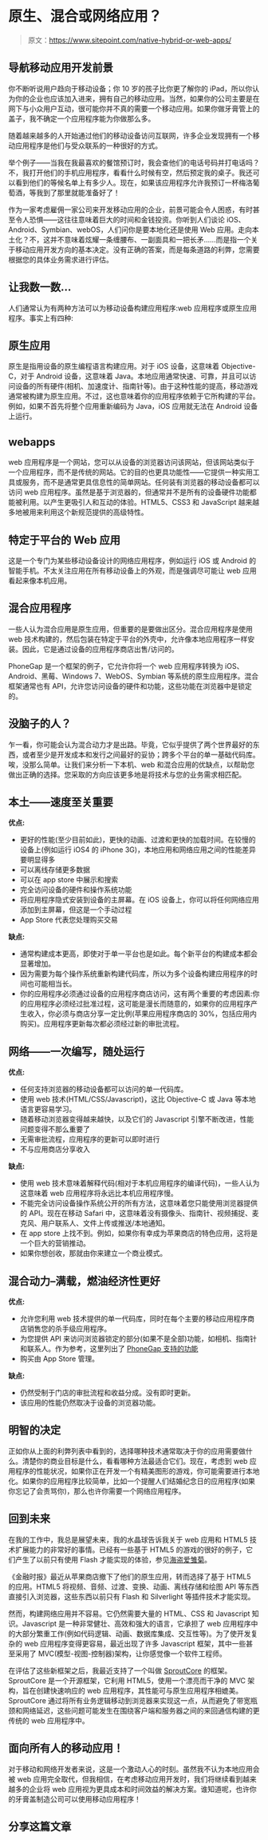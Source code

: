 # 原生、混合或网络应用？

> 原文：<https://www.sitepoint.com/native-hybrid-or-web-apps/>

## 导航移动应用开发前景

你不断听说用户趋向于移动设备；你 10 岁的孩子比你更了解你的 iPad，所以你认为你的企业也应该加入进来，拥有自己的移动应用。当然，如果你的公司主要是在网下与小众用户互动，很可能你并不真的需要一个移动应用。如果你做牙膏管上的盖子，我不确定一个应用程序能为你做那么多。

随着越来越多的人开始通过他们的移动设备访问互联网，许多企业发现拥有一个移动应用程序是他们与受众联系的一种很好的方式。

举个例子——当我在我最喜欢的餐馆预订时，我会查他们的电话号码并打电话吗？不，我打开他们的手机应用程序，看看什么时候有空，然后预定我的桌子。我还可以看到他们的等候名单上有多少人。现在，如果该应用程序允许我预订一杯梅洛葡萄酒，等我到了那里就能准备好了！

作为一家考虑雇佣一家公司来开发移动应用的企业，前景可能会令人困惑，有时甚至令人恐惧——这往往意味着巨大的时间和金钱投资。你听到人们谈论 iOS、Android、Symbian、webOS，人们问你是要本地化还是使用 Web 应用。走向本土化？不，这并不意味着炫耀一条缠腰布、一副面具和一把长矛……而是指一个关于移动应用开发方向的基本决定。没有正确的答案，而是每条道路的利弊，您需要根据您的具体业务需求进行评估。

## 让我数一数…

人们通常认为有两种方法可以为移动设备构建应用程序:web 应用程序或原生应用程序。事实上有四种:

## 原生应用

原生是指用设备的原生编程语言构建应用。对于 iOS 设备，这意味着 Objective-C，对于 Android 设备，这意味着 Java。本地应用通常快速、可靠，并且可以访问设备的所有硬件(相机、加速度计、指南针等)。由于这种性能的提高，移动游戏通常被构建为原生应用。不过，这也意味着你的应用程序依赖于它所构建的平台。例如，如果不首先将整个应用重新编码为 Java，iOS 应用就无法在 Android 设备上运行。

## webapps

web 应用程序是一个网站，您可以从设备的浏览器访问该网站，但该网站类似于一个应用程序，而不是传统的网站。它的目的也更具功能性——它提供一种实用工具或服务，而不是通常更具信息性的简单网站。任何装有浏览器的移动设备都可以访问 web 应用程序。虽然是基于浏览器的，但通常并不是所有的设备硬件功能都能被利用。以产生更吸引人和互动的体验。HTML5、CSS3 和 JavaScript 越来越多地被用来利用这个新规范提供的高级特性。

## 特定于平台的 Web 应用

这是一个专门为某些移动设备设计的网络应用程序，例如运行 iOS 或 Android 的智能手机。不太关注应用在所有移动设备上的外观，而是强调尽可能让 web 应用看起来像本机应用。

## 混合应用程序

一些人认为混合应用是原生应用，但重要的是要做出区分。混合应用程序是使用 web 技术构建的，然后包装在特定于平台的外壳中，允许像本地应用程序一样安装。因此，它是通过设备的应用程序商店出售/访问的。

PhoneGap 是一个框架的例子，它允许你将一个 web 应用程序转换为 iOS、Android、黑莓、Windows 7、WebOS、Symbian 等系统的原生应用程序。混合框架通常也有 API，允许您访问设备的硬件和功能，这些功能在浏览器中是锁定的。

## 没脑子的人？

乍一看，你可能会认为混合动力才是出路。毕竟，它似乎提供了两个世界最好的东西，或者至少是开发成本和发行之间最好的妥协；跨多个平台的单一基础代码库。唉，没那么简单。让我们来分析一下本机、web 和混合应用的优缺点，以帮助您做出正确的选择。您采取的方向应该更多地是将技术与您的业务需求相匹配。

## 本土——速度至关重要

**优点:**

*   更好的性能(至少目前如此)，更快的动画、过渡和更快的加载时间。在较慢的设备上(例如运行 iOS4 的 iPhone 3G)，本地应用和网络应用之间的性能差异要明显得多
*   可以离线存储更多数据
*   可以在 app store 中展示和搜索
*   完全访问设备的硬件和操作系统功能
*   将应用程序隐式安装到设备的主屏幕。在 iOS 设备上，你可以将任何网络应用添加到主屏幕，但这是一个手动过程
*   App Store 代表您处理购买交易

**缺点:**

*   通常构建成本更高，即使对于单一平台也是如此。每个新平台的构建成本都会显著增加。
*   因为需要为每个操作系统重新构建代码库，所以为多个设备构建应用程序的时间也可能相当长。
*   你的应用程序必须通过设备的应用程序商店访问，这有两个重要的考虑因素:你的应用程序必须经过批准过程，这可能是漫长而随意的，如果你的应用程序产生收入，你必须与商店分享一定比例(苹果应用程序商店的 30%，包括应用内购买)。应用程序更新每次都必须经过新的审批流程。

## 网络——一次编写，随处运行

**优点:**

*   任何支持浏览器的移动设备都可以访问的单一代码库。
*   使用 web 技术(HTML/CSS/Javascript)，这比 Objective-C 或 Java 等本地语言更容易学习。
*   随着移动浏览器变得越来越快，以及它们的 Javascript 引擎不断改进，性能问题变得不那么重要了
*   无需审批流程，应用程序的更新可以即时进行
*   不与应用商店分享收入

**缺点:**

*   使用 web 技术意味着解释代码(相对于本机应用程序的编译代码)，一些人认为这意味着 web 应用程序将永远比本机应用程序慢。
*   不能完全访问设备操作系统公开的所有方法，这意味着您只能使用浏览器提供的 API。现在在移动 Safari 中，这意味着没有摄像头、指南针、视频捕捉、麦克风、用户联系人、文件上传或推送/本地通知。
*   在 app store 上找不到。例如，如果你有幸成为苹果商店的特色应用，这将是一个巨大的营销推动。
*   如果你想创收，那就由你来建立一个商业模式。

## 混合动力–满载，燃油经济性更好

**优点:**

*   允许您利用 web 技术提供的单一代码库，同时在每个主要的移动应用程序商店销售您的杀手级应用程序。
*   为您提供 API 来访问浏览器锁定的部分(如果不是全部)功能，如相机、指南针和联系人。作为参考，这里列出了 [PhoneGap 支持的功能](http://phonegap.com/about/features)
*   购买由 App Store 管理。

**缺点:**

*   仍然受制于门店的审批流程和收益分成。没有即时更新。
*   该应用的性能仍然取决于设备的浏览器功能。

## 明智的决定

正如你从上面的利弊列表中看到的，选择哪种技术通常取决于你的应用需要做什么。清楚你的商业目标是什么，看看哪种方法最适合它们。现在，考虑到 web 应用程序的性能状况，如果你正在开发一个有精美图形的游戏，你可能需要进行本地化。如果你的应用程序比较简单，比如一个提醒人们结婚纪念日的应用程序(如果你忘记了会责骂你)，那么也许你需要一个网络应用程序。

## 回到未来

在我的工作中，我总是展望未来，我的水晶球告诉我关于 web 应用和 HTML5 技术扩展能力的非常好的事情。已经有一些基于 HTML5 的游戏的很好的例子，它们产生了以前只有使用 Flash 才能实现的体验，参见[海盗爱雏菊](http://www.pirateslovedaisies.com)。

《金融时报》最近从苹果商店撤下了他们的原生应用，转而选择了基于 HTML5 的应用。HTML5 将视频、音频、过渡、变换、动画、离线存储和绘图 API 等东西直接引入浏览器，这些东西以前只有 Flash 和 Silverlight 等插件技术才能实现。

然而，构建网络应用并不容易。它仍然需要大量的 HTML、CSS 和 Javascript 知识。Javascript 是一种非常健壮、高效和强大的语言，它承担了 web 应用程序中的大部分繁重工作(例如代码逻辑、动画、数据库集成、交互性等)。为了使开发复杂的 web 应用程序变得更容易，最近出现了许多 Javascript 框架，其中一些甚至采用了 MVC(模型-视图-控制器)架构，让你感觉像一个软件工程师。

在评估了这些新框架之后，我最近支持了一个叫做 [SproutCore](http://sproutcore.com) 的框架。SproutCore 是一个开源框架，它利用 HTML5，使用一个漂亮而干净的 MVC 架构，旨在创建快速响应的 web 应用程序，其性能可与原生应用程序相媲美。SproutCore 通过将所有业务逻辑移动到浏览器来实现这一点，从而避免了带宽瓶颈和网络延迟，这些问题可能发生在围绕客户端和服务器之间的来回通信构建的更传统的 web 应用程序中。

## 面向所有人的移动应用！

对于移动和网络开发者来说，这是一个激动人心的时刻。虽然我不认为本地应用会被 web 应用完全取代，但我相信，在考虑移动应用开发时，我们将继续看到越来越多的企业将 web 应用视为更具成本和时间效益的解决方案。谁知道呢，也许你的牙膏盖制造公司可以使用移动应用程序！

## 分享这篇文章